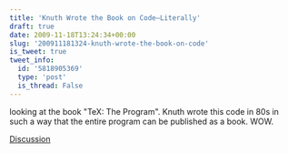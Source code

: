 ```yaml
---
title: 'Knuth Wrote the Book on Code—Literally'
draft: true
date: 2009-11-18T13:24:34+00:00
slug: '200911181324-knuth-wrote-the-book-on-code'
is_tweet: true
tweet_info:
  id: '5818905369'
  type: 'post'
  is_thread: False
---
```




looking at the book "TeX: The Program". Knuth wrote this code in 80s in such a way that the entire program can be published as a book. WOW.

[Discussion](https://x.com/sytelus/status/5818905369)
